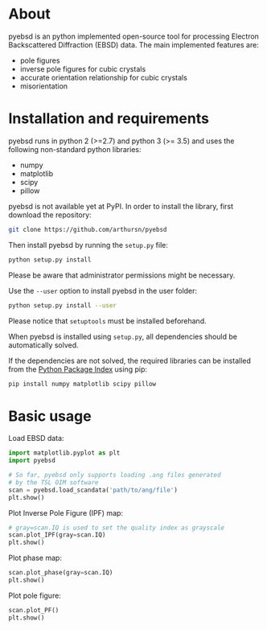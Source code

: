 # About

pyebsd is an python implemented open-source tool for processing Electron Backscattered Diffraction (EBSD) data. The main implemented features are:

- pole figures
- inverse pole figures for cubic crystals
- accurate orientation relationship for cubic crystals
- misorientation

# Installation and requirements

pyebsd runs in python 2 (>=2.7) and python 3 (>= 3.5) and uses the following non-standard python libraries:

- numpy
- matplotlib
- scipy
- pillow

pyebsd is not available yet at PyPI. In order to install the library, first download the repository:

```bash
git clone https://github.com/arthursn/pyebsd
```

Then install pyebsd by running the `setup.py` file:

```bash
python setup.py install
```

Please be aware that administrator permissions might be necessary.

Use the `--user` option to install pyebsd in the user folder:

```bash
python setup.py install --user
```

Please notice that `setuptools` must be installed beforehand.

When pyebsd is installed using `setup.py`, all dependencies should be automatically solved.

If the dependencies are not solved, the required libraries can be installed from the [Python Package Index](https://pypi.org) using pip:

```bash
pip install numpy matplotlib scipy pillow
```
# Basic usage

Load EBSD data:

```python
import matplotlib.pyplot as plt
import pyebsd

# So far, pyebsd only supports loading .ang files generated
# by the TSL OIM software
scan = pyebsd.load_scandata('path/to/ang/file')
plt.show()
```

Plot Inverse Pole Figure (IPF) map:

```python
# gray=scan.IQ is used to set the quality index as grayscale
scan.plot_IPF(gray=scan.IQ)
plt.show()
```

Plot phase map:

```python
scan.plot_phase(gray=scan.IQ)
plt.show()
```

Plot pole figure:

```python
scan.plot_PF()
plt.show()
```